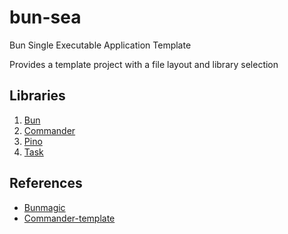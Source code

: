 # bun-sea

Bun Single Executable Application Template

Provides a template project with a file layout and library selection

## Libraries

1. [Bun](https://bun.sh/docs/bundler/executables)
2. [Commander](https://github.com/tj/commander.js/tree/master)
3. [Pino](https://github.com/pinojs/pino/tree/main)
4. [Task](https://taskfile.dev)

## References

- [Bunmagic](https://github.com/bunmagic/bunmagic/tree/main)
- [Commander-template](https://github.com/Qw4z1/commander-template/tree/main)

